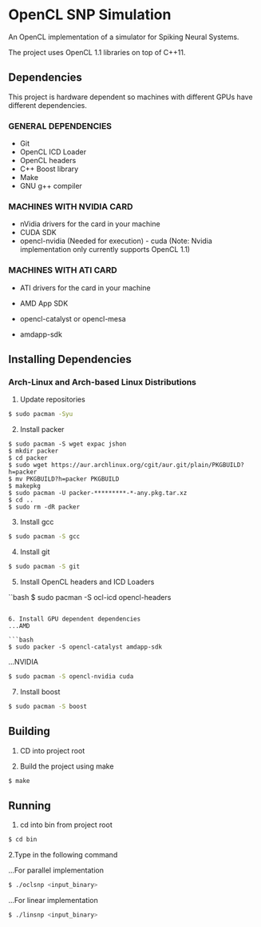 # OpenCL SNP Simulation

An OpenCL implementation of a simulator for Spiking Neural Systems.

The project uses OpenCL 1.1 libraries on top of C++11.


Dependencies
------

This project is hardware dependent so machines with different GPUs have different dependencies.

### GENERAL DEPENDENCIES
- Git
- OpenCL ICD Loader
- OpenCL headers
- C++ Boost library
- Make
- GNU g++ compiler

### MACHINES WITH NVIDIA CARD
- nVidia drivers for the card in your machine
- CUDA SDK
- opencl-nvidia (Needed for execution) - cuda (Note: Nvidia implementation only currently supports OpenCL 1.1)

### MACHINES WITH ATI CARD
- ATI drivers for the card in your machine
- AMD App SDK

- opencl-catalyst or opencl-mesa
- amdapp-sdk

Installing Dependencies
------

### Arch-Linux and Arch-based Linux Distributions

1. Update repositories

```bash
$ sudo pacman -Syu
```

2. Install packer

```
$ sudo pacman -S wget expac jshon
$ mkdir packer
$ cd packer
$ sudo wget https://aur.archlinux.org/cgit/aur.git/plain/PKGBUILD?h=packer
$ mv PKGBUILD?h=packer PKGBUILD
$ makepkg
$ sudo pacman -U packer-*********-*-any.pkg.tar.xz
$ cd ..
$ sudo rm -dR packer 
```

3. Install gcc

```bash
$ sudo pacman -S gcc
```

4. Install git

```bash
$ sudo pacman -S git
```

5. Install OpenCL headers and ICD Loaders

``bash
$ sudo pacman -S ocl-icd opencl-headers
```

6. Install GPU dependent dependencies
...AMD

```bash
$ sudo packer -S opencl-catalyst amdapp-sdk
```

...NVIDIA

```bash
$ sudo pacman -S opencl-nvidia cuda
```

7. Install boost

```bash
$ sudo pacman -S boost
```


Building
------
1. CD into project root

2. Build the project using make

```bash
$ make
```


Running
------
1. cd into bin from project root
```bash
$ cd bin
```

2.Type in the following command

...For parallel implementation 

```bash
$ ./oclsnp <input_binary> 
```

...For linear implementation
```bash
$ ./linsnp <input_binary>
```
